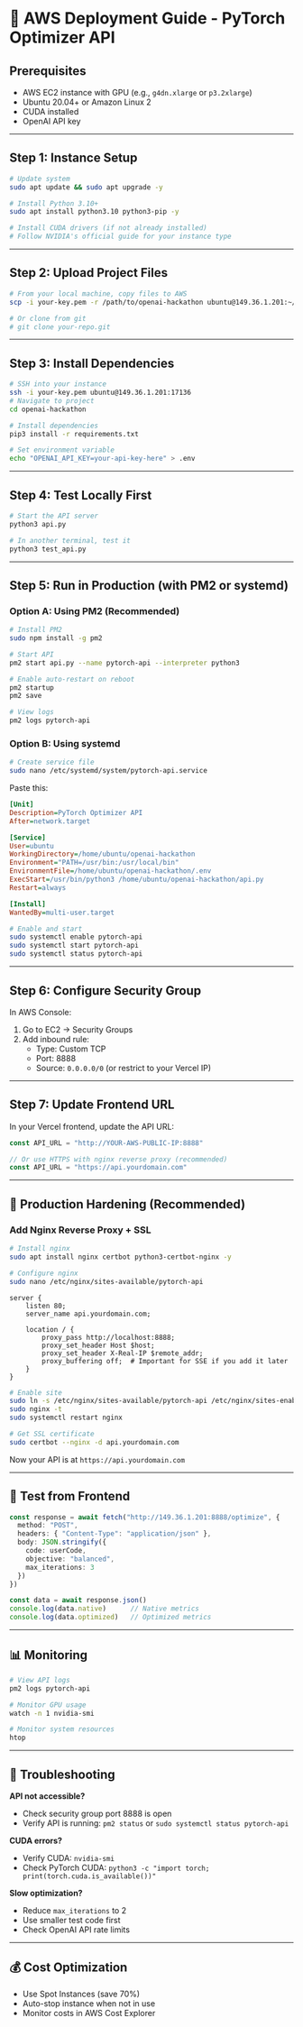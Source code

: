 # 🚀 AWS Deployment Guide - PyTorch Optimizer API

## Prerequisites
- AWS EC2 instance with GPU (e.g., `g4dn.xlarge` or `p3.2xlarge`)
- Ubuntu 20.04+ or Amazon Linux 2
- CUDA installed
- OpenAI API key

---

## Step 1: Instance Setup

```bash
# Update system
sudo apt update && sudo apt upgrade -y

# Install Python 3.10+
sudo apt install python3.10 python3-pip -y

# Install CUDA drivers (if not already installed)
# Follow NVIDIA's official guide for your instance type
```

---

## Step 2: Upload Project Files

```bash
# From your local machine, copy files to AWS
scp -i your-key.pem -r /path/to/openai-hackathon ubuntu@149.36.1.201:~/

# Or clone from git
# git clone your-repo.git
```

---

## Step 3: Install Dependencies

```bash
# SSH into your instance
ssh -i your-key.pem ubuntu@149.36.1.201:17136
# Navigate to project
cd openai-hackathon

# Install dependencies
pip3 install -r requirements.txt

# Set environment variable
echo "OPENAI_API_KEY=your-api-key-here" > .env
```

---

## Step 4: Test Locally First

```bash
# Start the API server
python3 api.py

# In another terminal, test it
python3 test_api.py
```

---

## Step 5: Run in Production (with PM2 or systemd)

### Option A: Using PM2 (Recommended)

```bash
# Install PM2
sudo npm install -g pm2

# Start API
pm2 start api.py --name pytorch-api --interpreter python3

# Enable auto-restart on reboot
pm2 startup
pm2 save

# View logs
pm2 logs pytorch-api
```

### Option B: Using systemd

```bash
# Create service file
sudo nano /etc/systemd/system/pytorch-api.service
```

Paste this:
```ini
[Unit]
Description=PyTorch Optimizer API
After=network.target

[Service]
User=ubuntu
WorkingDirectory=/home/ubuntu/openai-hackathon
Environment="PATH=/usr/bin:/usr/local/bin"
EnvironmentFile=/home/ubuntu/openai-hackathon/.env
ExecStart=/usr/bin/python3 /home/ubuntu/openai-hackathon/api.py
Restart=always

[Install]
WantedBy=multi-user.target
```

```bash
# Enable and start
sudo systemctl enable pytorch-api
sudo systemctl start pytorch-api
sudo systemctl status pytorch-api
```

---

## Step 6: Configure Security Group

In AWS Console:
1. Go to EC2 → Security Groups
2. Add inbound rule:
   - Type: Custom TCP
   - Port: 8888
   - Source: `0.0.0.0/0` (or restrict to your Vercel IP)

---

## Step 7: Update Frontend URL

In your Vercel frontend, update the API URL:

```typescript
const API_URL = "http://YOUR-AWS-PUBLIC-IP:8888"

// Or use HTTPS with nginx reverse proxy (recommended)
const API_URL = "https://api.yourdomain.com"
```

---

## 🔐 Production Hardening (Recommended)

### Add Nginx Reverse Proxy + SSL

```bash
# Install nginx
sudo apt install nginx certbot python3-certbot-nginx -y

# Configure nginx
sudo nano /etc/nginx/sites-available/pytorch-api
```

```nginx
server {
    listen 80;
    server_name api.yourdomain.com;

    location / {
        proxy_pass http://localhost:8888;
        proxy_set_header Host $host;
        proxy_set_header X-Real-IP $remote_addr;
        proxy_buffering off;  # Important for SSE if you add it later
    }
}
```

```bash
# Enable site
sudo ln -s /etc/nginx/sites-available/pytorch-api /etc/nginx/sites-enabled/
sudo nginx -t
sudo systemctl restart nginx

# Get SSL certificate
sudo certbot --nginx -d api.yourdomain.com
```

Now your API is at `https://api.yourdomain.com`

---

## 🧪 Test from Frontend

```typescript
const response = await fetch("http://149.36.1.201:8888/optimize", {
  method: "POST",
  headers: { "Content-Type": "application/json" },
  body: JSON.stringify({
    code: userCode,
    objective: "balanced",
    max_iterations: 3
  })
})

const data = await response.json()
console.log(data.native)      // Native metrics
console.log(data.optimized)   // Optimized metrics
```

---

## 📊 Monitoring

```bash
# View API logs
pm2 logs pytorch-api

# Monitor GPU usage
watch -n 1 nvidia-smi

# Monitor system resources
htop
```

---

## 🐛 Troubleshooting

**API not accessible?**
- Check security group port 8888 is open
- Verify API is running: `pm2 status` or `sudo systemctl status pytorch-api`

**CUDA errors?**
- Verify CUDA: `nvidia-smi`
- Check PyTorch CUDA: `python3 -c "import torch; print(torch.cuda.is_available())"`

**Slow optimization?**
- Reduce `max_iterations` to 2
- Use smaller test code first
- Check OpenAI API rate limits

---

## 💰 Cost Optimization

- Use Spot Instances (save 70%)
- Auto-stop instance when not in use
- Monitor costs in AWS Cost Explorer
